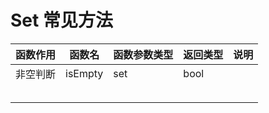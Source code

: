 # Set 常见方法

| 函数作用 | 函数名  | 函数参数类型 | 返回类型 | 说明 |
| -------- | ------- | ------------ | -------- | ---- |
| 非空判断 | isEmpty | set          | bool     |      |
|          |         |              |          |      |
|          |         |              |          |      |
|          |         |              |          |      |
|          |         |              |          |      |
|          |         |              |          |      |
